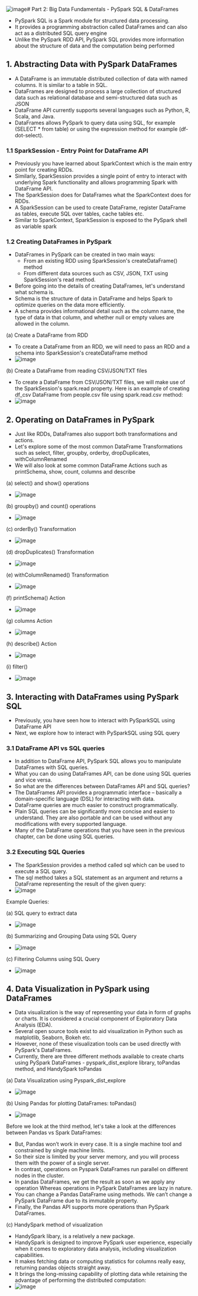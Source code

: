 ![image](https://github.com/IsaacMwendwa/Big-Data-with-PySpark/assets/51324520/365c6bb6-10fe-4411-bafc-2e86a0b32b69)# Part 2: Big Data Fundamentals - PySpark SQL & DataFrames
* PySpark SQL is a Spark module for structured data processing.
* It provides a programming abstraction called DataFrames and can also act as a distributed SQL query engine
* Unlike the PySpark RDD API, PySpark SQL provides more information about the structure of data and the computation being performed

## 1. Abstracting Data with PySpark DataFrames 
* A DataFrame is an immutable distributed collection of data with named columns. It is similar to a table in SQL.
* DataFrames are designed to process a large collection of structured data such as relational database and semi-structured data such as JSON
* DataFrame API currently supports several languages such as Python, R, Scala, and Java.
* DataFrames allows PySpark to query data using SQL, for example (SELECT * from table) or using the expression method for example (df-dot-select).

### 1.1 SparkSession - Entry Point for DataFrame API
* Previously you have learned about SparkContext which is the main entry point for creating RDDs.
* Similarly, SparkSession provides a single point of entry to interact with underlying Spark functionality and allows programming Spark with DataFrame API.
* The SparkSession does for DataFrames what the SparkContext does for RDDs.
* A SparkSession can be used to create DataFrame, register DataFrame as tables, execute SQL over tables, cache tables etc.
* Similar to SparkContext, SparkSession is exposed to the PySpark shell as variable spark

### 1.2 Creating DataFrames in PySpark
* DataFrames in PySpark can be created in two main ways:
    * From an existing RDD using SparkSession's createDataFrame() method
    * From different data sources such as CSV, JSON, TXT using SparkSession's read method.
* Before going into the details of creating DataFrames, let's understand what schema is.
* Schema is the structure of data in DataFrame and helps Spark to optimize queries on the data more efficiently.
* A schema provides informational detail such as the column name, the type of data in that column, and whether null or empty values are allowed in the column.

(a) Create a DataFrame from RDD
* To create a DataFrame from an RDD, we will need to pass an RDD and a schema into SparkSession's createDataFrame method
* ![image](https://github.com/IsaacMwendwa/Big-Data-with-PySpark/assets/51324520/d060f529-fbbb-48e2-be0c-a8d2df88305a)

(b) Create a DataFrame from reading CSV/JSON/TXT files
* To create a DataFrame from CSV/JSON/TXT files, we will make use of the SparkSession's spark.read property. Here is an example of creating df_csv DataFrame from people.csv file using spark.read.csv method:
* ![image](https://github.com/IsaacMwendwa/Big-Data-with-PySpark/assets/51324520/c95357f2-2837-4b40-81b6-940fe6cfecb3)

## 2. Operating on DataFrames in PySpark
* Just like RDDs, DataFrames also support both transformations and actions.
* Let's explore some of the most common DataFrame Transformations such as select, filter, groupby, orderby, dropDuplicates, withColumnRenamed
* We will also look at some common DataFrame Actions such as printSchema, show, count, columns and describe

(a) select() and show() operations
* ![image](https://github.com/IsaacMwendwa/Big-Data-with-PySpark/assets/51324520/412a091c-cec3-4709-b3b3-cf3ca02ce416)

(b) groupby() and count() operations
* ![image](https://github.com/IsaacMwendwa/Big-Data-with-PySpark/assets/51324520/5a7e3d11-6a8f-4410-a214-78fd22a3c171)

(c) orderBy() Transformation
* ![image](https://github.com/IsaacMwendwa/Big-Data-with-PySpark/assets/51324520/0474a930-25d7-47a3-9073-d3c798fa8ae6)

(d) dropDuplicates() Transformation
* ![image](https://github.com/IsaacMwendwa/Big-Data-with-PySpark/assets/51324520/0cd86e17-ab1e-4665-baee-68d73085be7c)

(e) withColumnRenamed() Transformation
* ![image](https://github.com/IsaacMwendwa/Big-Data-with-PySpark/assets/51324520/0feb768b-0e02-4b27-962a-893203eedc9f)

(f) printSchema() Action
* ![image](https://github.com/IsaacMwendwa/Big-Data-with-PySpark/assets/51324520/4817b4fc-643b-4d50-beb3-3a6d4c99053d)

(g) columns Action
* ![image](https://github.com/IsaacMwendwa/Big-Data-with-PySpark/assets/51324520/4561b8b8-79cc-4ff6-88f3-e92df481a2d8)

(h) describe() Action
* ![image](https://github.com/IsaacMwendwa/Big-Data-with-PySpark/assets/51324520/1a7c5eee-9670-40ef-bb10-529cd1d1b23e)

(i) filter()
* ![image](https://github.com/IsaacMwendwa/Big-Data-with-PySpark/assets/51324520/ffbba71c-58a1-43dc-8b4f-f77319ec5364)
 
## 3. Interacting with DataFrames using PySpark SQL
* Previously, you have seen how to interact with PySparkSQL using DataFrame API
* Next, we explore how to interact with PySparkSQL using SQL query

### 3.1 DataFrame API vs SQL queries
* In addition to DataFrame API, PySpark SQL allows you to manipulate DataFrames with SQL queries.
* What you can do using DataFrames API, can be done using SQL queries and vice versa.
* So what are the differences between DataFrames API and SQL queries?
* The DataFrames API provides a programmatic interface – basically a domain-specific language (DSL) for interacting with data.
* DataFrame queries are much easier to construct programmatically.
* Plain SQL queries can be significantly more concise and easier to understand. They are also portable and can be used without any modifications with every supported language.
* Many of the DataFrame operations that you have seen in the previous chapter, can be done using SQL queries.

### 3.2 Executing SQL Queries
* The SparkSession provides a method called sql which can be used to execute a SQL query.
* The sql method takes a SQL statement as an argument and returns a DataFrame representing the result of the given query:
* ![image](https://github.com/IsaacMwendwa/Big-Data-with-PySpark/assets/51324520/0560f8f0-b281-462b-9010-6d7fa888ed40)

Example Queries:

(a) SQL query to extract data
* ![image](https://github.com/IsaacMwendwa/Big-Data-with-PySpark/assets/51324520/8637f543-644d-44a9-977a-40604ebb0063)

(b) Summarizing and Grouping Data using SQL Query
* ![image](https://github.com/IsaacMwendwa/Big-Data-with-PySpark/assets/51324520/61265166-619a-41c6-8557-e15711746100)

(c) Filtering Columns using SQL Query
* ![image](https://github.com/IsaacMwendwa/Big-Data-with-PySpark/assets/51324520/7eee8539-aab5-401e-beb2-6840730b8dbb)

## 4. Data Visualization in PySpark using DataFrames
* Data visualization is the way of representing your data in form of graphs or charts. It is considered a crucial component of Exploratory Data Analysis (EDA).
* Several open source tools exist to aid visualization in Python such as matplotlib, Seaborn, Bokeh etc.
* However, none of these visualization tools can be used directly with PySpark's DataFrames.
*  Currently, there are three different methods available to create charts using PySpark DataFrames - pyspark_dist_explore library, toPandas method, and HandySpark toPandas

(a) Data Visualization using Pyspark_dist_explore 
* ![image](https://github.com/IsaacMwendwa/Big-Data-with-PySpark/assets/51324520/9e35a63f-3a17-42bc-9fcf-8636657827ef)

(b) Using Pandas for plotting DataFrames: toPandas()
* ![image](https://github.com/IsaacMwendwa/Big-Data-with-PySpark/assets/51324520/05bcb026-4707-433e-b2e5-d76b6d13ca68)

Before we look at the third method, let's take a look at the differences between Pandas vs Spark DataFrames: 
   * But, Pandas won’t work in every case. It is a single machine tool and constrained by single machine limits.
   * So their size is limited by your server memory, and you will process them with the power of a single server.
   * In contrast, operations on Pyspark DataFrames run parallel on different nodes in the cluster.
   * In pandas DataFrames, we get the result as soon as we apply any operation Whereas operations in PySpark DataFrames are lazy in nature.
   * You can change a Pandas DataFrame using methods. We can’t change a PySpark DataFrame due to its immutable property.
   * Finally, the Pandas API supports more operations than PySpark DataFrames.

(c) HandySpark method of visualization
* HandySpark libary, is a relatively a new package.
* HandySpark is designed to improve PySpark user experience, especially when it comes to exploratory data analysis, including visualization capabilities.
* It makes fetching data or computing statistics for columns really easy, returning pandas objects straight away.
* It brings the long-missing capability of plotting data while retaining the advantage of performing the distributed computation:
* ![image](https://github.com/IsaacMwendwa/Big-Data-with-PySpark/assets/51324520/5aea62c6-2870-4e12-b08d-82065157b94a)
